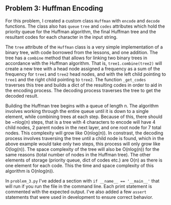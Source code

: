 ## Problem 3: Huffman Encoding  

For this problem, I created a custom class `Huffman` with `encode` and `decode` functions. The class also has `queue` `tree` and `codes` attributes which hold the priority queue for the Huffman algorithm, the final Huffman tree and the resultant codes for each character in the input string.

The `tree` attribute of the `Huffman` class is a very simple implementation of a binary tree, with code borrowed from the lessons, and one addition. The tree has a `combine` method that allows for linking two binary trees in accordance with the Huffman algorithm. That is, `tree1.combine(tree2)` will create a new tree with a head node assigned a frequency as a sum of the frequency for `tree1` and `tree2` head nodes, and with the left child pointing to `tree1` and the right child pointing to `tree2`. The function `_get_codes` traverses this tree and builds a dict of the resulting codes in order to aid in the encoding process. The decoding process traverses the tree to get the decoded result.

Building the Huffman tree begins with a queue of length n. The algorithm involves working through the entire queue until it is down to a single element, while combining trees at each step. Because of this, there should be ~nlog(n) steps, that is a tree with 4 characters to encode will have 4 child nodes, 2 parent nodes in the next layer, and one root node for 7 total nodes. This complexity will grow like O(nlog(n)). In constrast, the decoding process involves traversing the tree until a child node is found, which in the above example would take only two steps, this process will only grow like O(log(n)). The space complexity of the tree will also be O(nlog(n)) for the same reasons (total number of nodes in the Huffman tree). The other elements of storage (priority queue, dict of codes etc.) are O(n) as there is one element for each code. This the time and space complexity of this algorithm is O(nlog(n)).

In `problem_3.py` I've added a section with `if __name__ == '__main__'` that will run if you run the file in the command line. Each print statement is commented with the expected output. I've also added a few `assert` statements that were used in development to ensure correct behavior.